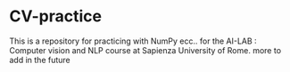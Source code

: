 # CV-practice
This is a repository for practicing with NumPy ecc.. for the AI-LAB : Computer vision and NLP course at Sapienza University of Rome.
more to add in the future
